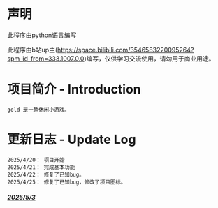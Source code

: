 # 声明

此程序由python语言编写

此程序由b站up主(https://space.bilibili.com/3546583220095264?spm_id_from=333.1007.0.0)编写，仅供学习交流使用，请勿用于商业用途。

# 项目简介 - Introduction
    gold 是一款休闲小游戏。

# 更新日志 - Update Log
    2025/4/20： 项目开始
    2025/4/21： 完成基本功能
    2025/4/22： 修复了已知bug。
    2025/4/25： 修复了已知bug，修改了项目图标。

#### [*2025/5/3*]()
